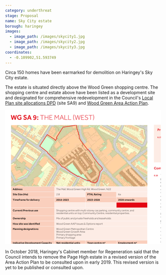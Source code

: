 ```yaml
---
category: underthreat
stage: Proposal
name: Sky City estate 
borough: haringey
images:
  - image_path: /images/skycity1.jpg
  - image_path: /images/skycity2.jpg
  - image_path: /images/skycity3.jpg
coordinates: 
  - -0.109902,51.593749
---
```

Circa 150 homes have been earmarked for demolition on Haringey's Sky City estate.

The estate is situated directly above the Wood Green shopping centre. The shopping centre and estate above have been listed as a development site and designated for comprehensive redevelopment in the Council's [Local Plan site allocations DPD](https://www.haringey.gov.uk/sites/haringeygovuk/files/final_haringey_site_allocations_dtp_online.pdf) (site SA9) and [Wood Green Area Action Plan](https://www.haringey.gov.uk/sites/haringeygovuk/files/nsr00284-wood_green_aap_2018_awv4_lr.pdf).

![](/images/woodgreenmall.png)

In October 2018, Haringey's Cabinet member for Regeneration said that the Council intends to remove the Page High estate in a revised version of the Area Action Plan to be consulted upon in early 2019. This revised version is yet to be published or consulted upon.

